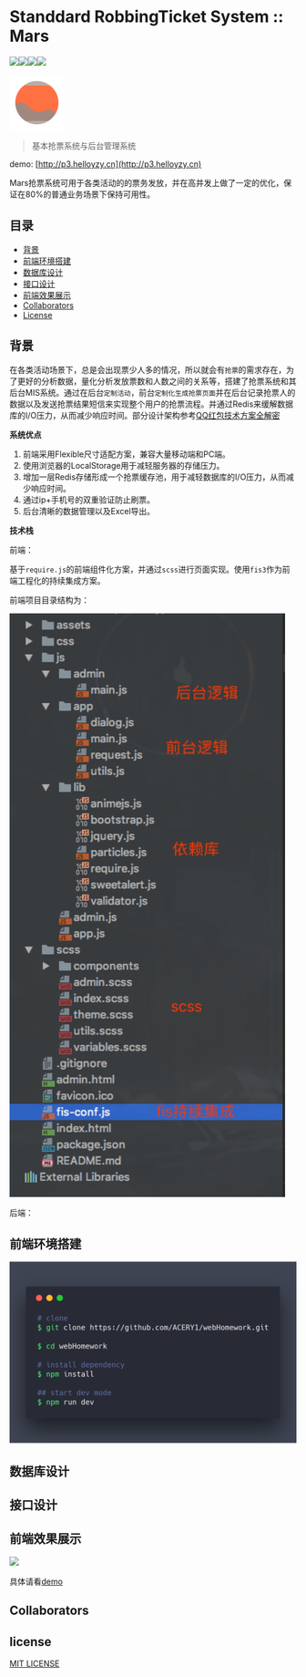 # Standdard RobbingTicket System :: Mars
![](https://img.shields.io/badge/require.js-build-brightgreen.svg)![](https://img.shields.io/badge/bootstrap-build-brightgreen.svg)![](https://img.shields.io/badge/fis3-integration-green.svg)![](https://img.shields.io/badge/Redis-Ready-brightgreen.svg)

![](./screenshots/logo.png)



> 基本抢票系统与后台管理系统

demo: [http://p3.helloyzy.cn](http://p3.helloyzy.cn)


Mars抢票系统可用于各类活动的的票务发放，并在高并发上做了一定的优化，保证在80%的普通业务场景下保持可用性。

## 目录

- [背景](#%e8%83%8c%e6%99%af)
- [前端环境搭建](#%e5%89%8d%e7%ab%af%e7%8e%af%e5%a2%83%e6%90%ad%e5%bb%ba)
- [数据库设计](#%e6%95%b0%e6%8d%ae%e5%ba%93%e8%ae%be%e8%ae%a1)
- [接口设计](#%e6%8e%a5%e5%8f%a3%e8%ae%be%e8%ae%a1)
- [前端效果展示](#%e5%89%8d%e7%ab%af%e6%95%88%e6%9e%9c%e5%b1%95%e7%a4%ba)
- [Collaborators](#Collaborators)
- [License](#license)


## 背景

在各类活动场景下，总是会出现票少人多的情况，所以就会有`抢票`的需求存在，为了更好的分析数据，量化分析发放票数和人数之间的关系等，搭建了抢票系统和其后台MIS系统。通过在后台`定制活动`，前台`定制化生成抢票页面`并在后台记录抢票人的数据以及发送抢票结果短信来实现整个用户的抢票流程。并通过Redis来缓解数据库的I/O压力，从而减少响应时间。部分设计架构参考[QQ红包技术方案全解密](http://www.infoq.com/cn/articles/qq-red-envelopes-technology-program)

**系统优点**

1. 前端采用Flexible尺寸适配方案，兼容大量移动端和PC端。
2. 使用浏览器的LocalStorage用于减轻服务器的存储压力。
3. 增加一层Redis存储形成一个抢票缓存池，用于减轻数据库的I/O压力，从而减少响应时间。
4. 通过ip+手机号的双重验证防止刷票。
5. 后台清晰的数据管理以及Excel导出。

**技术栈**

前端：

基于`require.js`的前端组件化方案，并通过`scss`进行页面实现。使用`fis3`作为前端工程化的持续集成方案。

前端项目目录结构为：

![](./screenshots/struct.jpg)

后端：

## 前端环境搭建

![](./screenshots/p2.png)


## 数据库设计

## 接口设计

## 前端效果展示

![](./screenshots/p1.png)

具体请看[demo](http://p3.helloyzy.cn)

## Collaborators



## license

[MIT LICENSE](./LICENSE.md)















